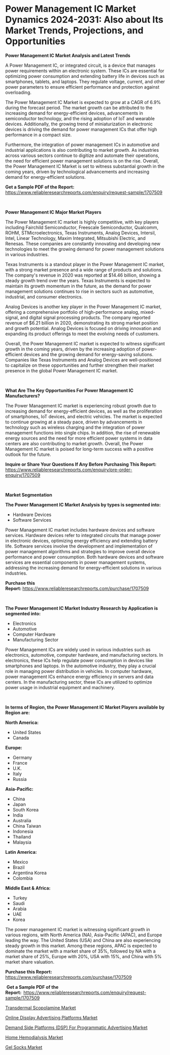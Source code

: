 <p><h1>Power Management IC Market Dynamics 2024-2031: Also about Its Market Trends, Projections, and Opportunities</h1></p><p><strong>Power Management IC Market Analysis and Latest Trends</strong></p>
<p><p>A Power Management IC, or integrated circuit, is a device that manages power requirements within an electronic system. These ICs are essential for optimizing power consumption and extending battery life in devices such as smartphones, tablets, and laptops. They regulate voltage, current, and other power parameters to ensure efficient performance and protection against overloading.</p><p>The Power Management IC Market is expected to grow at a CAGR of 6.9% during the forecast period. The market growth can be attributed to the increasing demand for energy-efficient devices, advancements in semiconductor technology, and the rising adoption of IoT and wearable devices. Additionally, the growing trend of miniaturization in electronic devices is driving the demand for power management ICs that offer high performance in a compact size.</p><p>Furthermore, the integration of power management ICs in automotive and industrial applications is also contributing to market growth. As industries across various sectors continue to digitize and automate their operations, the need for efficient power management solutions is on the rise. Overall, the Power Management IC Market is set to witness substantial growth in the coming years, driven by technological advancements and increasing demand for energy-efficient solutions.</p></p>
<p><strong>Get a Sample PDF of the Report:&nbsp;</strong> <a href="https://www.reliableresearchreports.com/enquiry/request-sample/1707509">https://www.reliableresearchreports.com/enquiry/request-sample/1707509</a></p>
<p>&nbsp;</p>
<p><strong>Power Management IC Major Market Players</strong></p>
<p><p>The Power Management IC market is highly competitive, with key players including Fairchild Semiconductor, Freescale Semiconductor, Qualcomm, ROHM, STMicroelectronics, Texas Instruments, Analog Devices, Intersil, Intel, Linear Technology, Maxim Integrated, Mitsubishi Electric, and Renesas. These companies are constantly innovating and developing new technologies to meet the growing demand for power management solutions in various industries.</p><p>Texas Instruments is a standout player in the Power Management IC market, with a strong market presence and a wide range of products and solutions. The company's revenue in 2020 was reported at $14.46 billion, showing a steady growth trend over the years. Texas Instruments is expected to maintain its growth momentum in the future, as the demand for power management solutions continues to rise in sectors such as automotive, industrial, and consumer electronics.</p><p>Analog Devices is another key player in the Power Management IC market, offering a comprehensive portfolio of high-performance analog, mixed-signal, and digital signal processing products. The company reported revenue of $6.21 billion in 2020, demonstrating its strong market position and growth potential. Analog Devices is focused on driving innovation and expanding its product offerings to meet the evolving needs of customers.</p><p>Overall, the Power Management IC market is expected to witness significant growth in the coming years, driven by the increasing adoption of power-efficient devices and the growing demand for energy-saving solutions. Companies like Texas Instruments and Analog Devices are well-positioned to capitalize on these opportunities and further strengthen their market presence in the global Power Management IC market.</p></p>
<p>&nbsp;</p>
<p><strong>What Are The Key Opportunities For Power Management IC Manufacturers?</strong></p>
<p><p>The Power Management IC market is experiencing robust growth due to increasing demand for energy-efficient devices, as well as the proliferation of smartphones, IoT devices, and electric vehicles. The market is expected to continue growing at a steady pace, driven by advancements in technology such as wireless charging and the integration of power management functions into single chips. In addition, the rise of renewable energy sources and the need for more efficient power systems in data centers are also contributing to market growth. Overall, the Power Management IC market is poised for long-term success with a positive outlook for the future.</p></p>
<p><strong>Inquire or Share Your Questions If Any Before Purchasing This Report:</strong> <a href="https://www.reliableresearchreports.com/enquiry/pre-order-enquiry/1707509">https://www.reliableresearchreports.com/enquiry/pre-order-enquiry/1707509</a></p>
<p>&nbsp;</p>
<p><strong>Market Segmentation</strong></p>
<p><strong>The Power Management IC Market Analysis by types is segmented into:</strong></p>
<p><ul><li>Hardware Devices</li><li>Software Services</li></ul></p>
<p><p>Power Management IC market includes hardware devices and software services. Hardware devices refer to integrated circuits that manage power in electronic devices, optimizing energy efficiency and extending battery life. Software services involve the development and implementation of power management algorithms and strategies to improve overall device performance and power consumption. Both hardware devices and software services are essential components in power management systems, addressing the increasing demand for energy-efficient solutions in various industries.</p></p>
<p><strong>Purchase this Report:&nbsp;</strong><a href="https://www.reliableresearchreports.com/purchase/1707509">https://www.reliableresearchreports.com/purchase/1707509</a></p>
<p>&nbsp;</p>
<p><strong>The Power Management IC Market Industry Research by Application is segmented into:</strong></p>
<p><ul><li>Electronics</li><li>Automotive</li><li>Computer Hardware</li><li>Manufacturing Sector</li></ul></p>
<p><p>Power Management ICs are widely used in various industries such as electronics, automotive, computer hardware, and manufacturing sectors. In electronics, these ICs help regulate power consumption in devices like smartphones and laptops. In the automotive industry, they play a crucial role in managing power distribution in vehicles. In computer hardware, power management ICs enhance energy efficiency in servers and data centers. In the manufacturing sector, these ICs are utilized to optimize power usage in industrial equipment and machinery.</p></p>
<p>&nbsp;</p>
<p><strong>In terms of Region, the Power Management IC Market Players available by Region are:</strong></p>
<p>
    <p> <strong> North America: </strong>
        <ul>
            <li>United States</li>
            <li>Canada</li>
        </ul>
        </p> 
    <p> <strong> Europe: </strong>
        <ul>
            <li>Germany</li>
            <li>France</li>
            <li>U.K.</li>
            <li>Italy</li>
            <li>Russia</li>
        </ul>
        </p> 
    <p> <strong> Asia-Pacific: </strong>
        <ul>
            <li>China</li>
            <li>Japan</li>
            <li>South Korea</li>
            <li>India</li>
            <li>Australia</li>
            <li>China Taiwan</li>
            <li>Indonesia</li>
            <li>Thailand</li>
            <li>Malaysia</li>
        </ul>
        </p> 
    <p> <strong> Latin America: </strong>
        <ul>
            <li>Mexico</li>
            <li>Brazil</li>
            <li>Argentina Korea</li>
            <li>Colombia</li>
        </ul>
        </p> 
    <p> <strong> Middle East & Africa: </strong>
        <ul>
            <li>Turkey</li>
            <li>Saudi</li>
            <li>Arabia</li>
            <li>UAE</li>
            <li>Korea</li>
        </ul>
    </p>
    </p>
<p><p>The power management IC market is witnessing significant growth in various regions, with North America (NA), Asia-Pacific (APAC), and Europe leading the way. The United States (USA) and China are also experiencing steady growth in this market. Among these regions, APAC is expected to dominate the market with a market share of 35%, followed by NA with a market share of 25%, Europe with 20%, USA with 15%, and China with 5% market share valuation.</p></p>
<p><strong>Purchase this Report: </strong><a href="https://www.reliableresearchreports.com/purchase/1707509">https://www.reliableresearchreports.com/purchase/1707509</a></p>
<p>&nbsp;<strong>Get a Sample PDF of the Report:&nbsp;&nbsp;</strong><a href="https://www.reliableresearchreports.com/enquiry/request-sample/1707509">https://www.reliableresearchreports.com/enquiry/request-sample/1707509</a></p>
<p><strong></strong></p>
<p><p><a href="https://medium.com/@seansandoval1935/transdermal-scopolamine-market-outlook-industry-overview-and-forecast-2024-to-2031-ac70f340da29">Transdermal Scopolamine Market</a></p><p><a href="https://github.com/PeterParrish5/Market-Research-Report-List-3/blob/main/online-display-advertising-platforms-market.md">Online Display Advertising Platforms Market</a></p><p><a href="https://github.com/Whitneyboyettebo9kiw7yr13/Market-Research-Report-List-1/blob/main/demand-side-platforms-dsp-for-programmatic-advertising-market.md">Demand Side Platforms (DSP) For Programmatic Advertising Market</a></p><p><a href="https://medium.com/@seansandoval1935/home-hemodialysis-market-insight-market-trends-growth-forecasted-from-2024-to-2031-37bbd7e226fb">Home Hemodialysis Market</a></p><p><a href="https://medium.com/@seansandoval1935/decoding-gel-socks-market-metrics-market-share-trends-and-growth-patterns-17f440f7a05a">Gel Socks Market</a></p></p>